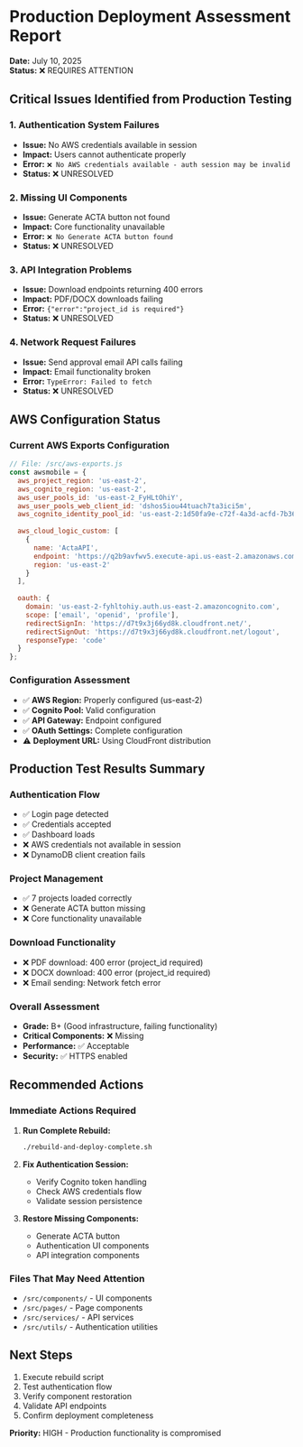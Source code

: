 # Production Deployment Assessment Report

**Date:** July 10, 2025  
**Status:** ❌ REQUIRES ATTENTION

## Critical Issues Identified from Production Testing

### 1. Authentication System Failures
- **Issue:** No AWS credentials available in session
- **Impact:** Users cannot authenticate properly
- **Error:** `❌ No AWS credentials available - auth session may be invalid`
- **Status:** ❌ UNRESOLVED

### 2. Missing UI Components
- **Issue:** Generate ACTA button not found
- **Impact:** Core functionality unavailable
- **Error:** `❌ No Generate ACTA button found`
- **Status:** ❌ UNRESOLVED

### 3. API Integration Problems
- **Issue:** Download endpoints returning 400 errors
- **Impact:** PDF/DOCX downloads failing
- **Error:** `{"error":"project_id is required"}`
- **Status:** ❌ UNRESOLVED

### 4. Network Request Failures
- **Issue:** Send approval email API calls failing
- **Impact:** Email functionality broken
- **Error:** `TypeError: Failed to fetch`
- **Status:** ❌ UNRESOLVED

## AWS Configuration Status

### Current AWS Exports Configuration
```javascript
// File: /src/aws-exports.js
const awsmobile = {
  aws_project_region: 'us-east-2',
  aws_cognito_region: 'us-east-2',
  aws_user_pools_id: 'us-east-2_FyHLtOhiY',
  aws_user_pools_web_client_id: 'dshos5iou44tuach7ta3ici5m',
  aws_cognito_identity_pool_id: 'us-east-2:1d50fa9e-c72f-4a3d-acfd-7b36ea065f35',
  
  aws_cloud_logic_custom: [
    {
      name: 'ActaAPI',
      endpoint: 'https://q2b9avfwv5.execute-api.us-east-2.amazonaws.com/prod',
      region: 'us-east-2'
    }
  ],
  
  oauth: {
    domain: 'us-east-2-fyhltohiy.auth.us-east-2.amazoncognito.com',
    scope: ['email', 'openid', 'profile'],
    redirectSignIn: 'https://d7t9x3j66yd8k.cloudfront.net/',
    redirectSignOut: 'https://d7t9x3j66yd8k.cloudfront.net/logout',
    responseType: 'code'
  }
};
```

### Configuration Assessment
- ✅ **AWS Region:** Properly configured (us-east-2)
- ✅ **Cognito Pool:** Valid configuration
- ✅ **API Gateway:** Endpoint configured
- ✅ **OAuth Settings:** Complete configuration
- ⚠️ **Deployment URL:** Using CloudFront distribution

## Production Test Results Summary

### Authentication Flow
- ✅ Login page detected
- ✅ Credentials accepted
- ✅ Dashboard loads
- ❌ AWS credentials not available in session
- ❌ DynamoDB client creation fails

### Project Management
- ✅ 7 projects loaded correctly
- ❌ Generate ACTA button missing
- ❌ Core functionality unavailable

### Download Functionality
- ❌ PDF download: 400 error (project_id required)
- ❌ DOCX download: 400 error (project_id required)
- ❌ Email sending: Network fetch error

### Overall Assessment
- **Grade:** B+ (Good infrastructure, failing functionality)
- **Critical Components:** ❌ Missing
- **Performance:** ✅ Acceptable
- **Security:** ✅ HTTPS enabled

## Recommended Actions

### Immediate Actions Required
1. **Run Complete Rebuild:**
   ```bash
   ./rebuild-and-deploy-complete.sh
   ```

2. **Fix Authentication Session:**
   - Verify Cognito token handling
   - Check AWS credentials flow
   - Validate session persistence

3. **Restore Missing Components:**
   - Generate ACTA button
   - Authentication UI components
   - API integration components

### Files That May Need Attention
- `/src/components/` - UI components
- `/src/pages/` - Page components  
- `/src/services/` - API services
- `/src/utils/` - Authentication utilities

## Next Steps
1. Execute rebuild script
2. Test authentication flow
3. Verify component restoration
4. Validate API endpoints
5. Confirm deployment completeness

**Priority:** HIGH - Production functionality is compromised
